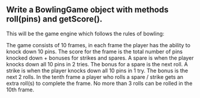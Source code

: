 ## Write a BowlingGame object with methods roll(pins) and getScore().

This will be the game engine which follows the rules of bowling:

The game consists of 10 frames, in each frame the player has the ability to knock down 10 pins.
The score for the frame is the total number of pins knocked down + bonuses for strikes and spares.
A spare is when the player knocks down all 10 pins in 2 tries. The bonus for a spare is the next roll.
A strike is when the player knocks down all 10 pins in 1 try. The bonus is the next 2 rolls.
In the tenth frame a player who rolls a spare / strike gets an extra roll(s) to complete the frame.
No more than 3 rolls can be rolled in the 10th frame.
